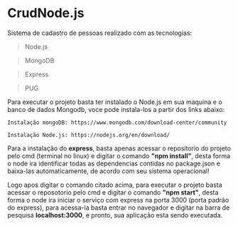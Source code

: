 <h1>CrudNode.js</h1>

Sistema de cadastro de pessoas realizado com as tecnologias: 

>Node.js

>MongoDB

>Express

>PUG

Para executar o projeto basta ter instalado o Node.js em sua maquina e o banco de dados Mongodb, voce pode instala-los a partir dos links abaixo: 

```
Instalação mongoDB: https://www.mongodb.com/download-center/community

Instalação Node.js: https://nodejs.org/en/download/
```

Para a instalação do **express**, basta apenas acessar o repositorio do projeto pelo cmd (terminal no linux) e digitar o comando **"npm install"**, desta forma o node ira identificar todas as dependencias contidas no package.json e baixa-las automaticamente, de acordo com seu sistema operacional!

Logo apos digitar o comando citado acima, para executar o projeto basta acessar o reposotorio pelo cmd e digitar o comando **"npm start"**, desta forma o node ira iniciar o serviço com express na porta 3000 (porta padrão do express), para acessa-la basta entrar no navegador e digitar na barra de pesquisa **localhost:3000**, e pronto, sua aplicação esta sendo executada.